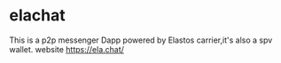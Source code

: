 # elachat
This is a p2p messenger Dapp powered by Elastos carrier,it's also a spv wallet. website  https://ela.chat/
